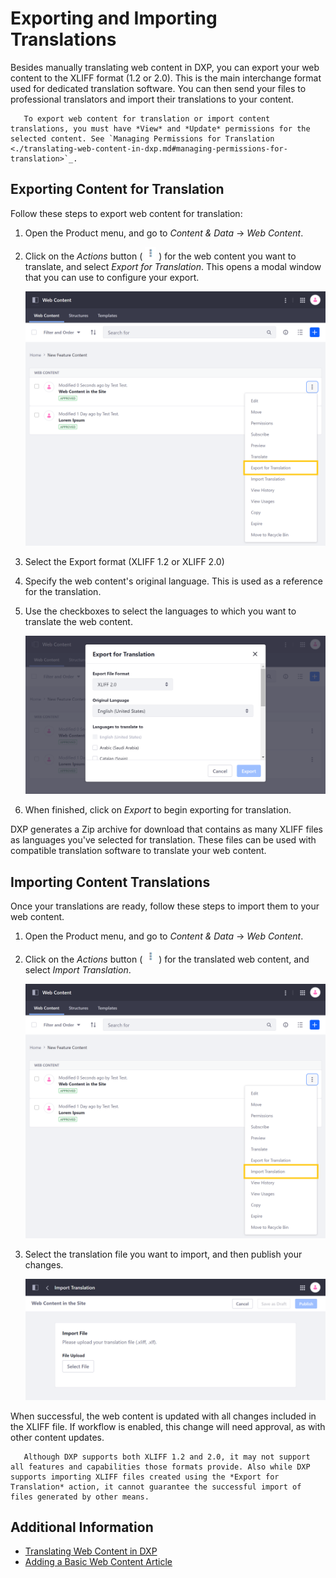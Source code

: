 # Exporting and Importing Translations

Besides manually translating web content in DXP, you can export your web content to the XLIFF format (1.2 or 2.0). This is the main interchange format used for dedicated translation software. You can then send your files to professional translators and import their translations to your content.

```note::
   To export web content for translation or import content translations, you must have *View* and *Update* permissions for the selected content. See `Managing Permissions for Translation <./translating-web-content-in-dxp.md#managing-permissions-for-translation>`_.
```

## Exporting Content for Translation

Follow these steps to export web content for translation:

1. Open the Product menu, and go to *Content & Data* &rarr; *Web Content*.

1. Click on the *Actions* button ( ![Actions button](../../../images/icon-actions.png) ) for the web content you want to translate, and select *Export for Translation*. This opens a modal window that you can use to configure your export.

   ![Click on the Actions button for the web content you want to translate, and select Export for Translation.](./exporting-and-importing-translations/images/01.png)

1. Select the Export format (XLIFF 1.2 or XLIFF 2.0)

1. Specify the web content's original language. This is used as a reference for the translation.

1. Use the checkboxes to select the languages to which you want to translate the web content.

   ![Select the languages to which you want to translate the web content.](./exporting-and-importing-translations/images/02.png)

1. When finished, click on *Export* to begin exporting for translation.

DXP generates a Zip archive for download that contains as many XLIFF files as languages you've selected for translation. These files can be used with compatible translation software to translate your web content.

## Importing Content Translations

Once your translations are ready, follow these steps to import them to your web content.

1. Open the Product menu, and go to *Content & Data* &rarr; *Web Content*.

1. Click on the *Actions* button ( ![Actions button](../../../images/icon-actions.png) ) for the translated web content, and select *Import Translation*.

   ![Click on the Actions button for the translated web content, and select import translation.](./exporting-and-importing-translations/images/03.png)

1. Select the translation file you want to import, and then publish your changes.

   ![Select the translation file you want to import.](./exporting-and-importing-translations/images/04.png)

When successful, the web content is updated with all changes included in the XLIFF file. If workflow is enabled, this change will need approval, as with other content updates.

```note::
   Although DXP supports both XLIFF 1.2 and 2.0, it may not support all features and capabilities those formats provide. Also while DXP supports importing XLIFF files created using the *Export for Translation* action, it cannot guarantee the successful import of files generated by other means.
```

## Additional Information

* [Translating Web Content in DXP](./translating-web-content-in-dxp.md)
* [Adding a Basic Web Content Article](../web-content-articles/adding-a-basic-web-content-article.md)
